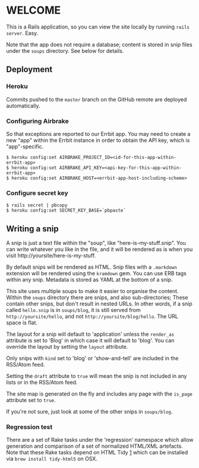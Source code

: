 # WELCOME

This is a Rails application, so you can view the site locally by running `rails server`. Easy.

Note that the app does not require a database; content is stored in snip files under the `soups` directory. See below for details.

## Deployment

### Heroku

Commits pushed to the `master` branch on the GitHub remote are deployed automatically.

### Configuring Airbrake

So that exceptions are reported to our Errbit app. You may need to create a new "app" within the Errbit instance in order to obtain the API key, which is "app"-specific.

    $ heroku config:set AIRBRAKE_PROJECT_ID=<id-for-this-app-within-errbit-app>
    $ heroku config:set AIRBRAKE_API_KEY=<api-key-for-this-app-within-errbit-app>
    $ heroku config:set AIRBRAKE_HOST=<errbit-app-host-including-scheme>

### Configure secret key

    $ rails secret | pbcopy
    $ heroku config:set SECRET_KEY_BASE=`pbpaste`

## Writing a snip

A snip is just a text file within the "soup", like "here-is-my-stuff.snip". You can write whatever you like in the file, and it will be rendered as is when you visit http://yoursite/here-is-my-stuff.

By default snips will be rendered as HTML. Snip files with a `.markdown` extension will be rendered using the `kramdown` gem. You can use ERB tags within any snip. Metadata is stored as YAML at the bottom of a snip.

This site uses multiple soups to make it easier to organise the content. Within the `soups` directory there are snips, and also sub-directories; These contain other snips, but don't result in nested URLs. In other words, if a snip called `hello.snip` is in `soups/blog`, it is still served from `http://yoursite/hello`, and not `http://yoursite/blog/hello`. The URL space is flat.

The layout for a snip will default to 'application' unless the `render_as` attribute is set to 'Blog' in which case it will default to 'blog'. You can override the layout by setting the `layout` attribute.

Only snips with `kind` set to 'blog' or 'show-and-tell' are included in the RSS/Atom feed.

Setting the `draft` attribute to `true` will mean the snip is not included in any lists or in the RSS/Atom feed.

The site map is generated on the fly and includes any page with the `is_page` attribute set to `true`.

If you're not sure, just look at some of the other snips in `soups/blog`.

### Regression test

There are a set of Rake tasks under the 'regression' namespace which allow generation and comparison of a set of normalized HTML/XML artefacts. Note that these Rake tasks depend on HTML Tidy [1] which can be installed via `brew install tidy-html5` on OSX.

[1]: http://www.html-tidy.org/
